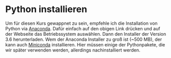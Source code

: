 <!-- 
.. title: 0.1 Installation
.. slug: installation
.. date: 2017-03-27 16:31:07 UTC+02:00
.. tags: 
.. category: 
.. link: 
.. description: 
.. type: text
.. author: Gabriel Kabbe
-->

# Python installieren

Um für diesen Kurs gewappnet zu sein, empfehle ich die Installation von Python via [Anaconda](https://www.continuum.io/downloads).
Dafür einfach auf den obigen Link drücken und auf der Webseite das Betriebssystem auswählen.
Dann den Installer der Version 3.6 herunterladen.
Wem der Anaconda Installer zu groß ist (~500 MB), der kann auch [Miniconda](https://conda.io/miniconda.html) installieren.
Hier müssen einige der Pythonpakete, die wir später verwenden werden, allerdings nachinstalliert werden.
